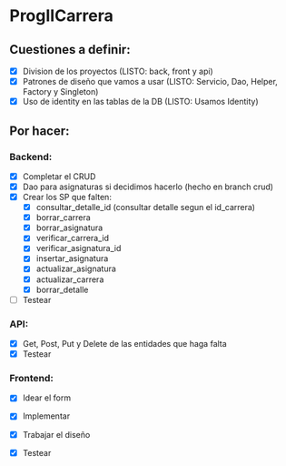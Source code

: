 # ProgIICarrera

## Cuestiones a definir:
- [x] Division de los proyectos (LISTO: back, front y api)
- [x] Patrones de diseño que vamos a usar (LISTO: Servicio, Dao, Helper, Factory y Singleton)
- [x] Uso de identity en las tablas de la DB (LISTO: Usamos Identity)

## Por hacer:
### Backend:
- [x] Completar el CRUD
- [x] Dao para asignaturas si decidimos hacerlo (hecho en branch crud)
- [x] Crear los SP que falten:
  - [x]  consultar_detalle_id (consultar detalle segun el id_carrera)
  - [x]  borrar_carrera 
  - [x]  borrar_asignatura
  - [x]  verificar_carrera_id
  - [x]  verificar_asignatura_id
  - [x]  insertar_asignatura
  - [x]  actualizar_asignatura
  - [x]  actualizar_carrera
  - [x]  borrar_detalle
- [ ] Testear
### API:
- [x] Get, Post, Put y Delete de las entidades que haga falta
- [x] Testear
### Frontend:
- [x] Idear el form
- [x] Implementar
- [x] Trabajar el diseño
- [x] Testear

